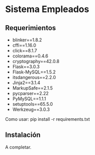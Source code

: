 # Sistema Empleados

## Requerimientos

- blinker==1.8.2
- cffi==1.16.0
- click==8.1.7
- colorama==0.4.6
- cryptography==42.0.8
- Flask==3.0.3
- Flask-MySQL==1.5.2
- itsdangerous==2.2.0
- Jinja2==3.1.4
- MarkupSafe==2.1.5
- pycparser==2.22
- PyMySQL==1.1.1
- setuptools==65.5.0
- Werkzeug==3.0.3

Como usar: 
pip install -r requirements.txt

## Instalación

A completar.